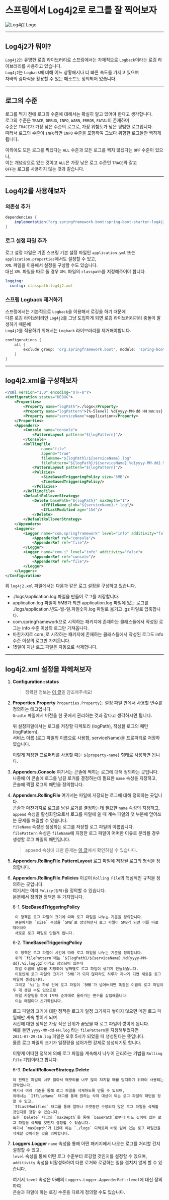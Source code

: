 # 스프링에서 Log4j2로 로그를 잘 찍어보자
![Log4j2 Logo](https://user-images.githubusercontent.com/48639421/127439750-9ec533c9-dd2e-4f6e-8817-69d2ec18ad52.png)  

---

## Log4j2가 뭐야?
`Log4j2`는 유명한 로깅 라이브러리로 스프링에서는 자체적으로 `Logback`이라는 로깅 라이브러리를 사용하고 있습니다.  
`Log4j2`는 `Logback`에 비해 어느 상황에서나 더 빠른 속도를 가지고 있으며  
자바의 람다식을 활용할 수 있는 메소드도 정의되어 있습니다.  

---

## 로그의 수준
로그를 찍기 전에 로그의 수준에 대해서는 확실히 알고 있어야 한다고 생각합니다.  
로그의 수준은 `TRACE`, `DEBUG`, `INFO`, `WARN`, `ERROR`, `FATAL`이 존재하며  
수준은 `TRACE`가 가장 낮은 수준의 로그로, 가장 위험도가 낮은 평범한 로그입니다.  
따라서 로그의 수준이 `INFO`라면 `INFO` 수준을 포함하여 그보다 위험한 로그들만 찍히게 됩니다.  

이외에도 모든 로그를 찍겠다는 `ALL` 수준과 모든 로그를 찍지 않겠다는 `OFF` 수준이 있으나,  
이는 개념상으로 있는 것이고 `ALL`은 가장 낮은 로그 수준인 `TRACE`와 같고  
`OFF`는 로그를 사용하지 않는 것과 같습니다.  

---

## Log4j2를 사용해보자
### 의존성 추가
```build.gradle
dependencies {
    implementation("org.springframework.boot:spring-boot-starter-log4j2")
}
```

### 로그 설정 파일 추가
로그 설정 파일은 기존 스프링 기본 설정 파일인 `application.yml` 또는 `application.properties`에서도 설정할 수 있고,  
`XML` 파일을 이용해서 설정을 구성할 수도 있습니다.  
대신 `XML` 파일을 따로 둘 경우 `XML` 파일의 `classpath`를 지정해주어야 합니다.

```yml
logging:
  config: classpath:log4j2.xml
```

### 스프링 Logback 제거하기
스프링에서는 기본적으로 `Logback`을 이용해서 로깅을 하기 때문에  
다른 로깅 라이브러리인 `Log4j2`를 그냥 도입하게 되면 로깅 라이브러리끼리 충돌이 발생하기 때문에  
`Log4j2`를 적용하기 위해서는 `Logback` 라이브러리를 제거해야합니다.

```build.gradle
configurations {
    all {
        exclude group: 'org.springframework.boot', module: 'spring-boot-starter-logging'
    }
}
```

---

## log4j2.xml을 구성해보자
```xml
<?xml version="1.0" encoding="UTF-8"?>
<Configuration status="DEBUG">
    <Properties>
        <Property name="logPath">./logs</Property>
        <Property name="logPattern">[%-5level] %d{yyyy-MM-dd HH:mm:ss} [%t] %c{1} - %msg%n</Property>
        <Property name="serviceName">application</Property>
    </Properties>
    <Appenders>
        <Console name="console">
            <PatternLayout pattern="${logPattern}"/>
        </Console>
        <RollingFile
                name="file"
                append="true"
                fileName="${logPath}/${serviceName}.log"
                filePattern="${logPath}/${serviceName}.%d{yyyy-MM-dd}.%i.log.gz">
            <PatternLayout pattern="${logPattern}"/>
            <Policies>
                <SizeBasedTriggeringPolicy size="5MB"/>
                <TimeBasedTriggeringPolicy/>
            </Policies>
        </RollingFile>
        <DefaultRolloverStrategy>
            <Delete basePath="${logPath}" maxDepth="1">
                <IfFileName glob="${serviceName}.*.log"/>
                <IfLastModified age="15d"/>
            </Delete>
        </DefaultRolloverStrategy>
    </Appenders>
    <Loggers>
        <Logger name="com.springframework" level="info" additivity="false">
            <AppenderRef ref="console"/>
            <AppenderRef ref="file"/>
        </Logger>
        <Logger name="com.j" level="info" additivity="false">
            <AppenderRef ref="console"/>
            <AppenderRef ref="file"/>
        </Logger>
    </Loggers>
</Configuration>
```
위 `log4j2.xml` 파일에서는 다음과 같은 로그 설정을 구성하고 있습니다.  
- ./logs/application.log 파일을 만들어 로그를 저장합니다.
- application.log 파일이 5MB가 되면 application.log 파일에 있는 로그를  
  ./logs/application.년도-월-일.파일숫자.log 파일로 옮기고 .gz 파일로 압축합니다.  
- com.springframework으로 시작하는 패키지에 존재하는 클래스들에서 작성된 로그는 info 수준 이상의 로그만 가져옵니다.
- 마찬가지로 com.j로 시작하는 패키지에 존재하는 클래스들에서 작성된 로그도 info 수준 이상의 로그만 가져옵니다.  
- 15일이 지난 로그 파일은 자동으로 삭제합니다.  

---

## log4j2.xml 설정을 파헤쳐보자

1. **Configuration::status**
   > 정확한 정보는 [이 글](https://stackoverflow.com/questions/21065854/what-does-status-mean-in-log4j2-configuration)을 참조해주세요!

2. **Properties.Property**
   `Properties.Property`는 설정 파일 안에서 사용할 변수를 정의하는 태그입니다.  
   `Gradle` 파일에서 버전을 한 곳에서 관리하는 것과 같다고 생각하시면 됩니다.  

   위 설정파일에서는 로그를 저장할 디렉토리 (logPath), 작성될 로그의 패턴 (logPattern),  
   서비스 이름 (로그 파일의 이름으로 사용함, serviceName)을 프로퍼티로 저장하였습니다.  

   이렇게 저장한 프로퍼티를 사용할 때는 `${property-name}` 형태로 사용하면 됩니다.

3. **Appenders.Console**
   여기서는 콘솔에 찍히는 로그에 대해 정의하는 곳입니다.  
   나중에 이 콘솔에 로그를 남길 로거를 결정하는데 필요한 `name` 속성을 지정하고,  
   콘솔에 찍힐 로그의 패턴을 정의합니다.  

4. **Appenders.RollingFile**
   여기서는 파일에 저장되는 로그에 대해 정의하는 곳입니다.  
   콘솔과 마찬가지로 로그를 남길 로거를 결정하는데 필요한 `name` 속성의 지정하고,  
   `append` 속성을 활성화함으로서 로그를 파일에 쓸 때 계속 파일의 첫 부분에 덮어쓰는 문제를 해결할 수 있습니다.  
   `fileName` 속성은 생성되는 로그를 저장할 로그 파일의 이름입니다.  
   `filePattern` 속성은 `fileName`에 지정한 로그 파일이 어떠한 이유로 분리될 경우 생성할 로그 파일의 패턴입니다.  

   > append 속성에 대한 문제는 [이 글](https://stackoverflow.com/questions/54592406/log4j2-rollingfile-appender)에서 확인하실 수 있습니다.  

5. **Appenders.RollingFile.PatternLayout**
   로그 파일에 저장될 로그의 형식을 정의합니다.    

6. **Appenders.RollingFile.Policies**
   이곳이 `Rolling File`의 핵심적인 규칙을 정의하는 곳입니다.  
   여기서는 여러 `Policy(정책)`을 정의할 수 있습니다.  
   본문에서 정의한 정책은 두 가지입니다.  

   6-1. **SizeBasedTriggeringPolicy**   
   
        이 정책은 로그 파일의 크기에 따라 로그 파일을 나누는 기준을 정의합니다.  
        본문에서는 `size` 속성을 `5MB`로 정의하면서 로그 파일이 5MB가 되면 이를 따로 떼어내어  
        새로운 로그 파일로 만들게 됩니다.  
   6-2. **TimeBasedTriggeringPolicy**  
   
        이 정책은 로그 파일이 시간에 따라 로그 파일을 나누는 기준을 정의합니다.  
        위의 `filePattern`에는 `${logPath}/${serviceName}.%d{yyyy-MM-dd}.%i.log.gz`이라고 정의되어 있는데  
        파일 이름에 날짜를 지정하여 날짜별로 로그 파일이 생기게 만들었습니다.  
        이로인해 로그 파일의 크기가 `5MB`가 되지 않더라도 하루가 지나게 되면 새로운 로그 파일이 생성됩니다.  
        그리고 `%i`는 하루 안에 로그 파일이 `5MB`가 넘어버리면 똑같은 이름의 로그 파일이 두 개 생길 수도 있으므로  
        파일 카운팅을 하여 1부터 순차대로 올라가는 변수를 삽입해줍니다.  
        이는 매일마다 초기화됩니다.  
   
   로그 파일의 크기에 대한 정책은 로그가 일정 크기까지 쌓이지 않으면 메인 로그 파일에만 계속 쌓이게 되며  
   시간에 대한 정책은 가장 작은 단위가 끝났을 때 로그 파일이 쌓이게 됩니다.  
   예를 들면 `yyyy-MM-dd-HH.log` 라는 `filePattern`을 지정해두었다면  
   `2021-07-29-16.log` 파일은 오후 5시가 되었을 때 생성된다는 뜻입니다.  
   물론 로그 파일의 크기가 일정량을 넘어가면 강제로 생성되기도 합니다.  

   이렇게 어떠한 정책에 의해 로그 파일을 계속해서 나누어 관리하는 기법을 `Rolling File` 기법이라고 합니다.  
   
   6-3. **DefaultRolloverStrategy.Delete**
   
       이 전략은 파일이 너무 많아서 메모리를 너무 많이 차지할 때를 방지하기 위하여 사용되는 전략입니다.  
       여기서 여러 기준을 통해 로그 파일을 삭제하도록 만들 수 있으며,  
       위에서는 `IfFileName` 태그를 통해 원하는 삭제 대상이 되는 로그 파일의 패턴을 정할 수 있고,  
       `IfLastModified` 태그를 통해 얼마나 오랫동안 수정되지 않은 로그 파일을 삭제할 것인지를 정할 수 있습니다.  
       또한 `Delete` 태그의 `maxDepth`를 통해 `basePath`로부터 어느 깊이에 있는 로그 파일을 삭제할 것인지 결정할 수 있습니다.  
       여기서 `maxDepth`가 1인데 이는 `./logs` 디렉토리 바로 밑에 있는 로그 파일만을 삭제할 것이라는 것을 의미합니다.  

7. **Loggers.Logger**
   `name` 속성을 통해 어떤 패키지에서 나오는 로그를 처리할 건지 설정할 수 있고,  
   `level` 속성을 통해 어떤 로그 수준부터 로깅할 것인지를 설정할 수 있으며,  
   `additivity` 속성을 비활성화하여 다른 로거와 로깅하는 일을 겹치지 않게 할 수 있습니다.  
   
   여기서 `level` 속성은 아래의 `Loggers.Logger.AppenderRef::level`에 대신 정의하여  
   콘솔과 파일에 하는 로깅 수준을 다르게 정의할 수도 있습니다.  
